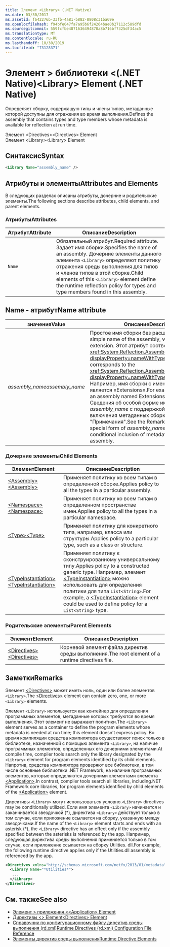 ```yaml
---
title: Элемент <Library> (.NET Native)
ms.date: 03/30/2017
ms.assetid: f642276b-33fb-4a81-b882-8808c31ba69e
ms.openlocfilehash: f94bfe047fa7a95b6f24264bae0b27112c589dfd
ms.sourcegitcommit: 559fcfbe4871636494870a8b716bf7325df34ac5
ms.translationtype: MT
ms.contentlocale: ru-RU
ms.lasthandoff: 10/30/2019
ms.locfileid: "73128371"
---
```

# <a name="library-element-net-native"></a><span data-ttu-id="f9d13-102">Элемент > библиотеки \<(.NET Native)</span><span class="sxs-lookup"><span data-stu-id="f9d13-102">\<Library> Element (.NET Native)</span></span>
<span data-ttu-id="f9d13-103">Определяет сборку, содержащую типы и члены типов, метаданные которой доступны для отражения во время выполнения.</span><span class="sxs-lookup"><span data-stu-id="f9d13-103">Defines the assembly that contains types and type members whose metadata is available for reflection at run time.</span></span>  
  
 <span data-ttu-id="f9d13-104">Элемент \<Directives></span><span class="sxs-lookup"><span data-stu-id="f9d13-104">\<Directives> Element</span></span>  
<span data-ttu-id="f9d13-105">Элемент \<Library></span><span class="sxs-lookup"><span data-stu-id="f9d13-105">\<Library> Element</span></span>  
  
## <a name="syntax"></a><span data-ttu-id="f9d13-106">Синтаксис</span><span class="sxs-lookup"><span data-stu-id="f9d13-106">Syntax</span></span>  
  
```xml  
<Library Name="assembly_name" />  
```  
  
## <a name="attributes-and-elements"></a><span data-ttu-id="f9d13-107">Атрибуты и элементы</span><span class="sxs-lookup"><span data-stu-id="f9d13-107">Attributes and Elements</span></span>  
 <span data-ttu-id="f9d13-108">В следующих разделах описаны атрибуты, дочерние и родительские элементы.</span><span class="sxs-lookup"><span data-stu-id="f9d13-108">The following sections describe attributes, child elements, and parent elements.</span></span>  
  
### <a name="attributes"></a><span data-ttu-id="f9d13-109">Атрибуты</span><span class="sxs-lookup"><span data-stu-id="f9d13-109">Attributes</span></span>  
  
|<span data-ttu-id="f9d13-110">Атрибут</span><span class="sxs-lookup"><span data-stu-id="f9d13-110">Attribute</span></span>|<span data-ttu-id="f9d13-111">Описание</span><span class="sxs-lookup"><span data-stu-id="f9d13-111">Description</span></span>|  
|---------------|-----------------|  
|`Name`|<span data-ttu-id="f9d13-112">Обязательный атрибут.</span><span class="sxs-lookup"><span data-stu-id="f9d13-112">Required attribute.</span></span> <span data-ttu-id="f9d13-113">Задает имя сборки.</span><span class="sxs-lookup"><span data-stu-id="f9d13-113">Specifies the name of an assembly.</span></span> <span data-ttu-id="f9d13-114">Дочерние элементы данного элемента `<Library>` определяют политику отражения среды выполнения для типов и членов типов в этой сборке.</span><span class="sxs-lookup"><span data-stu-id="f9d13-114">Child elements of this `<Library>` element define the runtime reflection policy for types and type members found in this assembly.</span></span>|  
  
## <a name="name-attribute"></a><span data-ttu-id="f9d13-115">Name - атрибут</span><span class="sxs-lookup"><span data-stu-id="f9d13-115">Name attribute</span></span>  
  
|<span data-ttu-id="f9d13-116">значения</span><span class="sxs-lookup"><span data-stu-id="f9d13-116">Value</span></span>|<span data-ttu-id="f9d13-117">Описание</span><span class="sxs-lookup"><span data-stu-id="f9d13-117">Description</span></span>|  
|-----------|-----------------|  
|<span data-ttu-id="f9d13-118">*assembly_name*</span><span class="sxs-lookup"><span data-stu-id="f9d13-118">*assembly_name*</span></span>|<span data-ttu-id="f9d13-119">Простое имя сборки без расширения файла.</span><span class="sxs-lookup"><span data-stu-id="f9d13-119">The simple name of the assembly, without its file extension.</span></span> <span data-ttu-id="f9d13-120">Этот атрибут соответствует свойству <xref:System.Reflection.AssemblyName.Name%2A?displayProperty=nameWithType>.</span><span class="sxs-lookup"><span data-stu-id="f9d13-120">This attribute corresponds to the <xref:System.Reflection.AssemblyName.Name%2A?displayProperty=nameWithType> property.</span></span> <span data-ttu-id="f9d13-121">Например, имя сборки с именем Extensions.dll является «Extensions».</span><span class="sxs-lookup"><span data-stu-id="f9d13-121">For example, the name of an assembly named Extensions.dll is "Extensions".</span></span> <span data-ttu-id="f9d13-122">Сведения об особой форме имени сборки *assembly_name* с поддержкой условного включения метаданных сборки см. в разделе "Примечания".</span><span class="sxs-lookup"><span data-stu-id="f9d13-122">See the Remarks section for a special form of *assembly_name* that supports conditional inclusion of metadata from the assembly.</span></span>|  
  
### <a name="child-elements"></a><span data-ttu-id="f9d13-123">Дочерние элементы</span><span class="sxs-lookup"><span data-stu-id="f9d13-123">Child Elements</span></span>  
  
|<span data-ttu-id="f9d13-124">Элемент</span><span class="sxs-lookup"><span data-stu-id="f9d13-124">Element</span></span>|<span data-ttu-id="f9d13-125">Описание</span><span class="sxs-lookup"><span data-stu-id="f9d13-125">Description</span></span>|  
|-------------|-----------------|  
|[<span data-ttu-id="f9d13-126">\<Assembly></span><span class="sxs-lookup"><span data-stu-id="f9d13-126">\<Assembly></span></span>](assembly-element-net-native.md)|<span data-ttu-id="f9d13-127">Применяет политику ко всем типам в определенной сборке.</span><span class="sxs-lookup"><span data-stu-id="f9d13-127">Applies policy to all the types in a particular assembly.</span></span>|  
|[<span data-ttu-id="f9d13-128">\<Namespace></span><span class="sxs-lookup"><span data-stu-id="f9d13-128">\<Namespace></span></span>](namespace-element-net-native.md)|<span data-ttu-id="f9d13-129">Применяет политику ко всем типам в определенном пространстве имен.</span><span class="sxs-lookup"><span data-stu-id="f9d13-129">Applies policy to all the types in a particular namespace.</span></span>|  
|[<span data-ttu-id="f9d13-130">\<Type></span><span class="sxs-lookup"><span data-stu-id="f9d13-130">\<Type></span></span>](type-element-net-native.md)|<span data-ttu-id="f9d13-131">Применяет политику для конкретного типа, например, класса или структуры.</span><span class="sxs-lookup"><span data-stu-id="f9d13-131">Applies policy to a particular type, such as a class or structure.</span></span>|  
|[<span data-ttu-id="f9d13-132">\<TypeInstantiation></span><span class="sxs-lookup"><span data-stu-id="f9d13-132">\<TypeInstantiation></span></span>](typeinstantiation-element-net-native.md)|<span data-ttu-id="f9d13-133">Применяет политику к сконструированному универсальному типу.</span><span class="sxs-lookup"><span data-stu-id="f9d13-133">Applies policy to a constructed generic type.</span></span> <span data-ttu-id="f9d13-134">Например, элемент [\<TypeInstantiation>](typeinstantiation-element-net-native.md) можно использовать для определения политики для типа `List<String>`.</span><span class="sxs-lookup"><span data-stu-id="f9d13-134">For example, a [\<TypeInstantiation>](typeinstantiation-element-net-native.md) element could be used to define policy for a `List<String>` type.</span></span>|  
  
### <a name="parent-elements"></a><span data-ttu-id="f9d13-135">Родительские элементы</span><span class="sxs-lookup"><span data-stu-id="f9d13-135">Parent Elements</span></span>  
  
|<span data-ttu-id="f9d13-136">Элемент</span><span class="sxs-lookup"><span data-stu-id="f9d13-136">Element</span></span>|<span data-ttu-id="f9d13-137">Описание</span><span class="sxs-lookup"><span data-stu-id="f9d13-137">Description</span></span>|  
|-------------|-----------------|  
|[<span data-ttu-id="f9d13-138">\<Directives></span><span class="sxs-lookup"><span data-stu-id="f9d13-138">\<Directives></span></span>](directives-element-net-native.md)|<span data-ttu-id="f9d13-139">Корневой элемент файла директив среды выполнения.</span><span class="sxs-lookup"><span data-stu-id="f9d13-139">The root element of a runtime directives file.</span></span>|  
  
## <a name="remarks"></a><span data-ttu-id="f9d13-140">Заметки</span><span class="sxs-lookup"><span data-stu-id="f9d13-140">Remarks</span></span>  
 <span data-ttu-id="f9d13-141">Элемент [\<Directives>](directives-element-net-native.md) может иметь ноль, один или более элементов `<Library>`.</span><span class="sxs-lookup"><span data-stu-id="f9d13-141">The [\<Directives>](directives-element-net-native.md) element can contain zero, one, or more `<Library>` elements.</span></span>  
  
 <span data-ttu-id="f9d13-142">Элемент `<Library>` используется как контейнер для определения программных элементов, метаданные которых требуются во время выполнения. Этот элемент не выражают политики.</span><span class="sxs-lookup"><span data-stu-id="f9d13-142">The `<Library>` element serves as a container to define the program elements whose metadata is needed at run time; this element doesn't express policy.</span></span> <span data-ttu-id="f9d13-143">Во время компиляции средства компилятора осуществляют поиск только в библиотеке, назначенной с помощью элемента `<Library>`, на наличие программных элементов, определенных его дочерними элементами.</span><span class="sxs-lookup"><span data-stu-id="f9d13-143">At compile time, compiler tools search only the library designated by the `<Library>` element for program elements identified by its child elements.</span></span> <span data-ttu-id="f9d13-144">Напротив, средства компилятора проверяют все библиотеки, в том числе основные библиотеки .NET Framework, на наличие программных элементов, которые определяются дочерними элементами элемента [\<Application>](application-element-net-native.md).</span><span class="sxs-lookup"><span data-stu-id="f9d13-144">In contrast, compiler tools search all libraries, including.NET Framework core libraries, for program elements identified by child elements of the [\<Application>](application-element-net-native.md) element.</span></span>  
  
 <span data-ttu-id="f9d13-145">Директивы `<Library>` могут использоваться условно.</span><span class="sxs-lookup"><span data-stu-id="f9d13-145">`<Library>` directives may be conditionally utilized.</span></span> <span data-ttu-id="f9d13-146">Если имя элемента `<Library>` начинается и заканчивается звездочкой (\*), директива `<Library>` действует только в том случае, если приложение ссылается на сборку, указанную между звездочками.</span><span class="sxs-lookup"><span data-stu-id="f9d13-146">If the name of the `<Library>` element starts and ends with an asterisk (\*), the `<Library>` directive has an effect only if the assembly specified between the asterisks is referenced by the app.</span></span> <span data-ttu-id="f9d13-147">Например, следующая директива среды выполнения применяется только в том случае, если приложение ссылается на сборку Utilities. dll.</span><span class="sxs-lookup"><span data-stu-id="f9d13-147">For example, the following runtime directive applies only if the Utilities.dll assembly is referenced by the app.</span></span>  
  
```xml  
<Directives xmlns="http://schemas.microsoft.com/netfx/2013/01/metadata">  
  <Library Name="*Utilities*">  
   ...  
  </Library>  
</Directives>  
```  
  
## <a name="see-also"></a><span data-ttu-id="f9d13-148">См. также</span><span class="sxs-lookup"><span data-stu-id="f9d13-148">See also</span></span>

- [<span data-ttu-id="f9d13-149">Элемент > приложения \<</span><span class="sxs-lookup"><span data-stu-id="f9d13-149">\<Application> Element</span></span>](application-element-net-native.md)
- [<span data-ttu-id="f9d13-150">Директивы \<> Element</span><span class="sxs-lookup"><span data-stu-id="f9d13-150">\<Directives> Element</span></span>](directives-element-net-native.md)
- [<span data-ttu-id="f9d13-151">Справочник по конфигурационному файлу директив среды выполнения (rd.xml)</span><span class="sxs-lookup"><span data-stu-id="f9d13-151">Runtime Directives (rd.xml) Configuration File Reference</span></span>](runtime-directives-rd-xml-configuration-file-reference.md)
- [<span data-ttu-id="f9d13-152">Элементы директив среды выполнения</span><span class="sxs-lookup"><span data-stu-id="f9d13-152">Runtime Directive Elements</span></span>](runtime-directive-elements.md)
